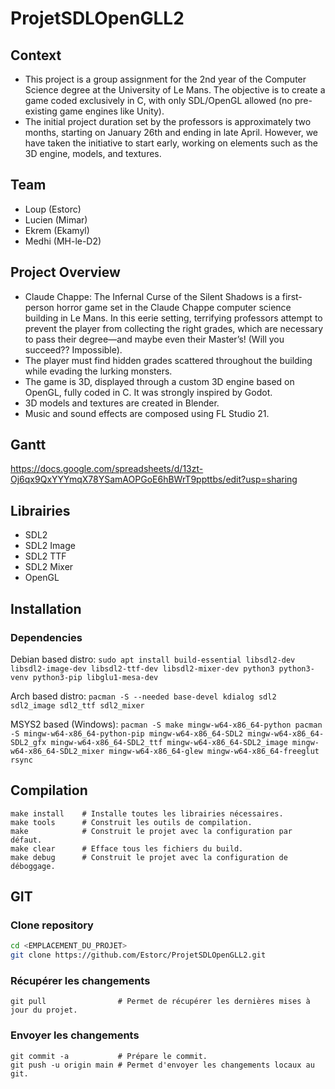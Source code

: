 # ProjetSDLOpenGLL2

## Context

- This project is a group assignment for the 2nd year of the Computer Science degree at the University of Le Mans. The objective is to create a game coded exclusively in C, with only SDL/OpenGL allowed (no pre-existing game engines like Unity).
- The initial project duration set by the professors is approximately two months, starting on January 26th and ending in late April. However, we have taken the initiative to start early, working on elements such as the 3D engine, models, and textures.

## Team

- Loup (Estorc)
- Lucien (Mimar)
- Ekrem (Ekamyl)
- Medhi (MH-le-D2)

## Project Overview

- Claude Chappe: The Infernal Curse of the Silent Shadows is a first-person horror game set in the Claude Chappe computer science building in Le Mans. In this eerie setting, terrifying professors attempt to prevent the player from collecting the right grades, which are necessary to pass their degree—and maybe even their Master’s! (Will you succeed?? Impossible).
- The player must find hidden grades scattered throughout the building while evading the lurking monsters.
- The game is 3D, displayed through a custom 3D engine based on OpenGL, fully coded in C. It was strongly inspired by Godot.
- 3D models and textures are created in Blender.
- Music and sound effects are composed using FL Studio 21.

## Gantt
https://docs.google.com/spreadsheets/d/13zt-Oj6qx9QxYYYmqX78YSamAOPGoE6hBWrT9ppttbs/edit?usp=sharing

## Librairies
- SDL2
- SDL2 Image
- SDL2 TTF
- SDL2 Mixer
- OpenGL

## Installation
### Dependencies
Debian based distro: ``sudo apt install build-essential libsdl2-dev libsdl2-image-dev libsdl2-ttf-dev libsdl2-mixer-dev python3 python3-venv python3-pip libglu1-mesa-dev``


Arch based distro: ``pacman -S --needed base-devel kdialog sdl2 sdl2_image sdl2_ttf sdl2_mixer``


MSYS2 based (Windows): ``pacman -S make mingw-w64-x86_64-python pacman -S mingw-w64-x86_64-python-pip mingw-w64-x86_64-SDL2 mingw-w64-x86_64-SDL2_gfx mingw-w64-x86_64-SDL2_ttf mingw-w64-x86_64-SDL2_image mingw-w64-x86_64-SDL2_mixer mingw-w64-x86_64-glew mingw-w64-x86_64-freeglut rsync``

## Compilation
```
make install    # Installe toutes les librairies nécessaires.
make tools      # Construit les outils de compilation.
make            # Construit le projet avec la configuration par défaut.
make clear      # Efface tous les fichiers du build.
make debug      # Construit le projet avec la configuration de déboggage.
```

## GIT
### Clone repository
```sh
cd <EMPLACEMENT_DU_PROJET>
git clone https://github.com/Estorc/ProjetSDLOpenGLL2.git
```

### Récupérer les changements
```git
git pull                # Permet de récupérer les dernières mises à jour du projet.
```
### Envoyer les changements
```git
git commit -a           # Prépare le commit.
git push -u origin main # Permet d'envoyer les changements locaux au git.
```

